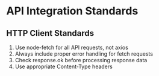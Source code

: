 # API Integration Standards

## HTTP Client Standards

1. Use node-fetch for all API requests, not axios
2. Always include proper error handling for fetch requests
3. Check response.ok before processing response data
4. Use appropriate Content-Type headers
